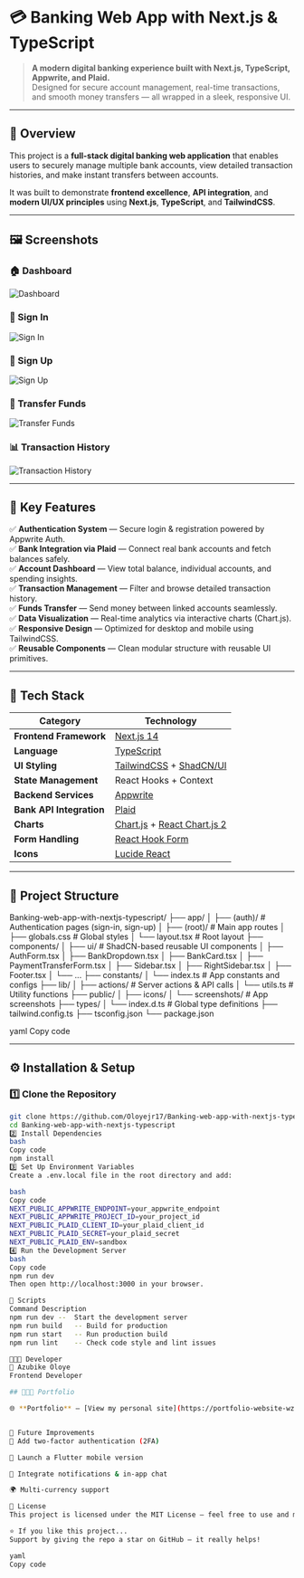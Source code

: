 # 💳 Banking Web App with Next.js & TypeScript

> **A modern digital banking experience built with Next.js, TypeScript, Appwrite, and Plaid.**  
> Designed for secure account management, real-time transactions, and smooth money transfers — all wrapped in a sleek, responsive UI.

---

## 🚀 Overview

This project is a **full-stack digital banking web application** that enables users to securely manage multiple bank accounts, view detailed transaction histories, and make instant transfers between accounts.

It was built to demonstrate **frontend excellence**, **API integration**, and **modern UI/UX principles** using **Next.js**, **TypeScript**, and **TailwindCSS**.

---

## 🖼️ Screenshots

### 🏠 Dashboard  
![Dashboard](./public/screenshots/dashboard.png)

### 🔐 Sign In  
![Sign In](./public/screenshots/login.png)

### 📝 Sign Up  
![Sign Up](./public/screenshots/sign_up.png)

### 💸 Transfer Funds  
![Transfer Funds](./public/screenshots/transfer.png)

### 📊 Transaction History  
![Transaction History](./public/screenshots/transactions.png)

---

## 🧩 Key Features

✅ **Authentication System** — Secure login & registration powered by Appwrite Auth.  
✅ **Bank Integration via Plaid** — Connect real bank accounts and fetch balances safely.  
✅ **Account Dashboard** — View total balance, individual accounts, and spending insights.  
✅ **Transaction Management** — Filter and browse detailed transaction history.  
✅ **Funds Transfer** — Send money between linked accounts seamlessly.  
✅ **Data Visualization** — Real-time analytics via interactive charts (Chart.js).  
✅ **Responsive Design** — Optimized for desktop and mobile using TailwindCSS.  
✅ **Reusable Components** — Clean modular structure with reusable UI primitives.

---

## 🧠 Tech Stack

| Category | Technology |
|-----------|-------------|
| **Frontend Framework** | [Next.js 14](https://nextjs.org/) |
| **Language** | [TypeScript](https://www.typescriptlang.org/) |
| **UI Styling** | [TailwindCSS](https://tailwindcss.com/) + [ShadCN/UI](https://ui.shadcn.com/) |
| **State Management** | React Hooks + Context |
| **Backend Services** | [Appwrite](https://appwrite.io/) |
| **Bank API Integration** | [Plaid](https://plaid.com/) |
| **Charts** | [Chart.js](https://www.chartjs.org/) + [React Chart.js 2](https://react-chartjs-2.js.org/) |
| **Form Handling** | [React Hook Form](https://react-hook-form.com/) |
| **Icons** | [Lucide React](https://lucide.dev/) |

---

## 📁 Project Structure

Banking-web-app-with-nextjs-typescript/
├── app/
│ ├── (auth)/ # Authentication pages (sign-in, sign-up)
│ ├── (root)/ # Main app routes
│ ├── globals.css # Global styles
│ └── layout.tsx # Root layout
├── components/
│ ├── ui/ # ShadCN-based reusable UI components
│ ├── AuthForm.tsx
│ ├── BankDropdown.tsx
│ ├── BankCard.tsx
│ ├── PaymentTransferForm.tsx
│ ├── Sidebar.tsx
│ ├── RightSidebar.tsx
│ ├── Footer.tsx
│ └── ...
├── constants/
│ └── index.ts # App constants and configs
├── lib/
│ ├── actions/ # Server actions & API calls
│ └── utils.ts # Utility functions
├── public/
│ ├── icons/
│ └── screenshots/ # App screenshots
├── types/
│ └── index.d.ts # Global type definitions
├── tailwind.config.ts
├── tsconfig.json
└── package.json

yaml
Copy code

---

## ⚙️ Installation & Setup

### 1️⃣ Clone the Repository
```bash
git clone https://github.com/Oloyejr17/Banking-web-app-with-nextjs-typescript.git
cd Banking-web-app-with-nextjs-typescript
2️⃣ Install Dependencies
bash
Copy code
npm install
3️⃣ Set Up Environment Variables
Create a .env.local file in the root directory and add:

bash
Copy code
NEXT_PUBLIC_APPWRITE_ENDPOINT=your_appwrite_endpoint
NEXT_PUBLIC_APPWRITE_PROJECT_ID=your_project_id
NEXT_PUBLIC_PLAID_CLIENT_ID=your_plaid_client_id
NEXT_PUBLIC_PLAID_SECRET=your_plaid_secret
NEXT_PUBLIC_PLAID_ENV=sandbox
4️⃣ Run the Development Server
bash
Copy code
npm run dev
Then open http://localhost:3000 in your browser.

🧰 Scripts
Command	Description
npm run dev --	Start the development server
npm run build	-- Build for production
npm run start	-- Run production build
npm run lint	-- Check code style and lint issues

🧑🏽‍💻 Developer
👤 Azubike Oloye
Frontend Developer

## 👨🏽‍💻 Portfolio

🌐 **Portfolio** — [View my personal site](https://portfolio-website-wzut.vercel.app/)


🏁 Future Improvements
🔐 Add two-factor authentication (2FA)

📱 Launch a Flutter mobile version

💬 Integrate notifications & in-app chat

🌍 Multi-currency support

🪪 License
This project is licensed under the MIT License — feel free to use and modify for your own learning or portfolio projects.

⭐ If you like this project...
Support by giving the repo a star on GitHub — it really helps!

yaml
Copy code
